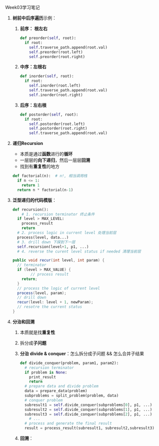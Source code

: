 Week03学习笔记

1. **树前中后序遍历**示例： 

    1. **前序： 根左右**

        ```python
        def preorder(self, root):
          if root:
            self.traverse_path.append(root.val)
            self.preorder(root.left)
            self.preorder(root.right)
        ```

    2. **中序：左根右**

        ```python
        def inorder(self, root):
          if root:
            self.inorder(root.left)
            self.traverse_path.append(root.val)
            self.inorder(root.right)
        ```

    3. **后序：左右根**

        ```python
        def postorder(self, root):
          if root:
            self.postorder(root.left)
            self.postorder(root.right)
            self.traverse_path.append(root.val)
        ```

2. **递归Recursion**

    - 本质是通过**函数**进行的**循环**
    - 一层层的**向下递归**，然后一层层**回溯**
    - 找到有**重复性**的地方

    ```python
    def factorial(n):  # n!, 相当调用栈
      if n <= 1:
        return 1 
      return n * factorial(n-1)
    ```

3. **泛型递归的代码模版**：

    ```python
    def recursion():
    	# 1. recursion terminator 终止条件
      if level > MAX_LEVEL:
        process_result 
        return 
      # 2. process logic in current level 处理当前层
      process(level, data...)
      # 3. drill down 下探到下一层
      self.recursion(level+1, p1, ...) 
      # 4. reverse the curent level status if needed 清理当前层
    ```

    ```java
    public void recur(int level, int param) {
      // terminator 
      if (level > MAX_VALUE) {
     		// process result 
        return; 
      }
      // process the logic of current level 
      process(level, param);
      // drill down
      recur(level: level + 1, newParam);
      // resotre the current status  
    }
    ```

4. **分治和回溯**

    1. 本质就是找**重复性**

    2. 拆分成**子问题**

    3. **分治 divide & conquer**：怎么拆分成子问题 && 怎么合并子结果

        ```python
        def divide_conquer(problem, param1, param2):
          # recursion terminator 
          if problem is None: 
            print_result 
            return 
          # prepare data and divide problem
          data = prepare_data(problem)
          subproblems = split_problem(problem, data)
          # conquer problem 
          subresult1 = self.divide_conquer(subproblems[0], p1, ...)
          subresult2 = self.divide_conquer(subproblems[1], p1, ...)
          subresult3 = self.divide_conquer(subproblems[2], p1, ...)
        	# ... 
          # process and generate the final result 
          result = process_result(subresult1, subresult2,subresult3)
        ```

    4. **回溯**： 

